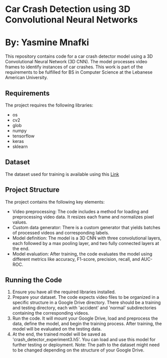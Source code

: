 # Car Crash Detection using 3D Convolutional Neural Networks
# By: Yasmine Mnafki

This repository contains code for a car crash detector model using a 3D Convolutional Neural Network (3D CNN). The model processes video frames to identify instances of car crashes. This work is part of the  requirements to be fulfilled for BS in Computer Science at the Lebanese American University.

## Requirements

The project requires the following libraries:
- os
- cv2
- glob
- numpy
- tensorflow
- keras
- sklearn

## Dataset
The dataset used for training is available using this [Link](https://drive.google.com/drive/folders/1EkpE0M8NFVRQ0fHHH0bmpDIunhUaC96i?usp=share_linksssss)

## Project Structure

The project contains the following key elements:

- Video preprocessing: The code includes a method for loading and preprocessing video data. It resizes each frame and normalizes pixel values. 
- Custom data generator: There is a custom generator that yields batches of processed videos and corresponding labels.
- Model definition: The model is a 3D CNN with three convolutional layers, each followed by a max pooling layer, and two fully connected layers at the end.
- Model evaluation: After training, the code evaluates the model using different metrics like accuracy, F1-score, precision, recall, and AUC-ROC. 

## Running the Code

1. Ensure you have all the required libraries installed.
2. Prepare your dataset. The code expects video files to be organized in a specific structure in a Google Drive directory. There should be a training and testing directory, each with 'accident' and 'normal' subdirectories containing the corresponding videos.
3. Run the code. It will mount your Google Drive, load and preprocess the data, define the model, and begin the training process. After training, the model will be evaluated on the testing data.
4. At the end, the trained model will be saved as 'crash_detector_experiment3.h5'. You can load and use this model for further testing or deployment.
Note: The path to the dataset might need to be changed depending on the structure of your Google Drive.



